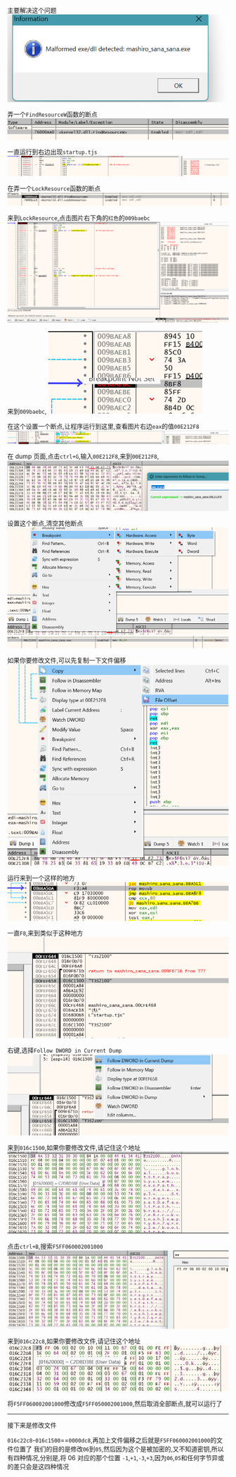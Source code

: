 主要解决这个问题
![](useless2/000.png)

弄一个`FindResourceW`函数的断点
![](useless2/010.png)

一直运行到右边出现`startup.tjs`
![](useless2/020.png)

在弄一个`LockResource`函数的断点
![](useless2/030.png)

来到`LockResource`,点击图片右下角的`红色`的`009baebc`
![](useless2/040.png)

来到`009baebc`,
![](useless2/050.png)

在这个设置一个断点,让程序运行到这里,查看图片右边`eax`的值`00E212F8`
![](useless2/060.png)

在 dump 页面,点击`ctrl+G`,输入`00E212F8`,来到`00E212F8`,
![](useless2/070.png)

设置这个断点,清空其他断点
![](useless2/080.png)
![](useless2/081.png)

如果你要修改文件,可以先复制一下文件偏移
![](useless2/090.png)

运行来到一个这样的地方
![](useless2/100.png)

一直`F8`,来到类似于这种地方
![](useless2/110.png)

右键,选择`Follow DWORD in Current Dump`
![](useless2/120.png)

来到`016c1500`,如果你要修改文件,请记住这个地址
![](useless2/121.png)

点击`ctrl+B`,搜索`F5FF060002001000`
![](useless2/130.png)

来到`016c22c8`,如果你要修改文件,请记住这个地址
![](useless2/140.png)

将`F5FF060002001000`修改成`F5FF050002001000`,然后取消全部断点,就可以运行了

---

接下来是修改文件

`016c22c8`-`016c1500`==`0000dc8`,再加上文件偏移之后就是`F5FF060002001000`的文件位置了
我们的目的是修改`06`到`05`,然后因为这个是被加密的,又不知道密钥,所以有四种情况,分别是,将 06 对应的那个位置
`-1`,`+1`,`-3`,`+3`,因为`06`,`05`和任何字节异或的差只会是这四种情况
